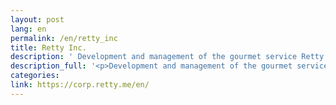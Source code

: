 ```yaml
---
layout: post
lang: en
permalink: /en/retty_inc
title: Retty Inc.
description: ' Development and management of the gourmet service Retty. Currently we allow 3 remote work days per week. '
description_full: '<p>Development and management of the gourmet service Retty. Currently we allow 3 remote work days per week.</p>'
categories: 
link: https://corp.retty.me/en/
---
```

